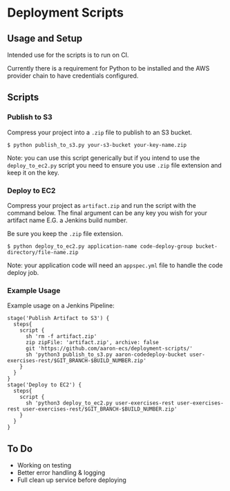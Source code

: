 # Deployment Scripts

## Usage and Setup
Intended use for the scripts is to run on CI. 

Currently there is a requirement for Python to be installed and the AWS provider chain to have credentials configured.

## Scripts

### Publish to S3
Compress your project into a `.zip` file to publish to an S3 bucket.

`$ python publish_to_s3.py your-s3-bucket your-key-name.zip`

Note: you can use this script generically but if you intend to use the `deploy_to_ec2.py` script you need to ensure you use `.zip` file extension and keep it on the key.

### Deploy to EC2
Compress your project as `artifact.zip` and run the script with the command below. The final argument can be any key you wish for your artifact name E.G. a Jenkins build number. 

Be sure you keep the `.zip` file extension.

`$ python deploy_to_ec2.py application-name code-deploy-group bucket-directory/file-name.zip`

Note: your application code will need an `appspec.yml` file to handle the code deploy job.

### Example Usage
Example usage on a Jenkins Pipeline:

    stage('Publish Artifact to S3') {
      steps{
        script {
          sh 'rm -f artifact.zip'
          zip zipFile: 'artifact.zip', archive: false
          git 'https://github.com/aaron-ecs/deployment-scripts/'
          sh 'python3 publish_to_s3.py aaron-codedeploy-bucket user-exercises-rest/$GIT_BRANCH-$BUILD_NUMBER.zip'
        }
      }
    }
    stage('Deploy to EC2') {
      steps{
        script {
          sh 'python3 deploy_to_ec2.py user-exercises-rest user-exercises-rest user-exercises-rest/$GIT_BRANCH-$BUILD_NUMBER.zip'
        }
      }
    }
    
## To Do
- Working on testing
- Better error handling & logging
- Full clean up service before deploying